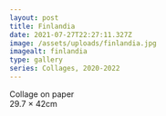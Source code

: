 ```yaml
---
layout: post
title: Finlandia
date: 2021-07-27T22:27:11.327Z
image: /assets/uploads/finlandia.jpg
imagealt: finlandia
type: gallery
series: Collages, 2020-2022
---
```

Collage on paper\
29.7 × 42cm